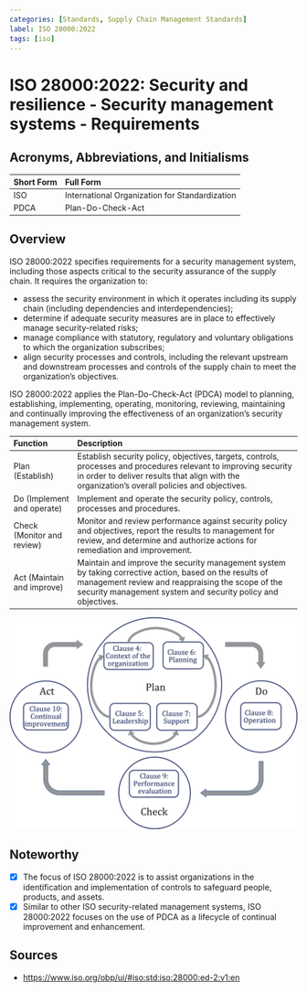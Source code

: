 ```yaml
---
categories: [Standards, Supply Chain Management Standards]
label: ISO 28000:2022
tags: [iso]
---
```


# ISO 28000:2022: Security and resilience - Security management systems - Requirements

## Acronyms, Abbreviations, and Initialisms

Short Form | Full Form
:--- | :---
ISO | International Organization for Standardization
PDCA | Plan-Do-Check-Act

## Overview

ISO 28000:2022 specifies requirements for a security management system, including those aspects critical to the security assurance of the supply chain. It requires the organization to:

- assess the security environment in which it operates including its supply chain (including dependencies and interdependencies);
- determine if adequate security measures are in place to effectively manage security-related risks;
- manage compliance with statutory, regulatory and voluntary obligations to which the organization subscribes;
- align security processes and controls, including the relevant upstream and downstream processes and controls of the supply chain to meet the organization’s objectives.

ISO 28000:2022 applies the Plan-Do-Check-Act (PDCA) model to planning, establishing, implementing, operating, monitoring, reviewing, maintaining and continually improving the effectiveness of an organization’s security management system.

Function | Description
:--- | :---
Plan (Establish) | Establish security policy, objectives, targets, controls, processes and procedures relevant to improving security in order to deliver results that align with the organization’s overall policies and objectives.
Do (Implement and operate) | Implement and operate the security policy, controls, processes and procedures.
Check (Monitor and review) | Monitor and review performance against security policy and objectives, report the results to management for review, and determine and authorize actions for remediation and improvement.
Act (Maintain and improve) | Maintain and improve the security management system by taking corrective action, based on the results of management review and reappraising the scope of the security management system and security policy and objectives.

![PDCA model applied to the security management system](/static/pdca-applied-to-isms.png)

## Noteworthy

- [x] The focus of ISO 28000:2022 is to assist organizations in the identification and implementation of controls to safeguard people, products, and assets.
- [x] Similar to other ISO security-related management systems, ISO 28000:2022 focuses on the use of PDCA as a lifecycle of continual improvement and enhancement.

## Sources

- https://www.iso.org/obp/ui/#iso:std:iso:28000:ed-2:v1:en